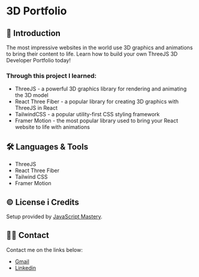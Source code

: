 # 3D Portfolio

## 📄 Introduction

The most impressive websites in the world use 3D graphics and animations to bring their content to life. Learn how to build your own ThreeJS 3D Developer Portfolio today!

### Through this project I learned:
* ThreeJS - a powerful 3D graphics library for rendering and animating the 3D model
* React Three Fiber - a popular library for creating 3D graphics with ThreeJS in React
* TailwindCSS - a popular utility-first CSS styling framework
* Framer Motion - the most popular library used to bring your React website to life with animations 


## 🛠 Languages & Tools
* ThreeJS
* React Three Fiber
* Tailwind CSS
* Framer Motion


## ©️ License i Credits
Setup provided by [JavaScript Mastery](https://github.com/adrianhajdin/).

## ✍🏻 Contact
Contact me on the links below:
* <a href="mailto:jelcic.marija@gmail.com">Gmail</a>
* [Linkedin](https://www.linkedin.com/in/marija-jel%C4%8Di%C4%87-1b958a24a)
